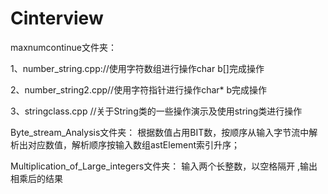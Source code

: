 # Cinterview

maxnumcontinue文件夹：

1、number_string.cpp://使用字符数组进行操作char b[]完成操作

2、number_string2.cpp//使用字符指针进行操作char* b完成操作

3、stringclass.cpp   //关于String类的一些操作演示及使用string类进行操作

Byte_stream_Analysis文件夹：
  根据数值占用BIT数，按顺序从输入字节流中解析出对应数值，解析顺序按输入数组astElement索引升序；

Multiplication_of_Large_integers文件夹：
   输入两个长整数，以空格隔开  ,输出相乘后的结果
